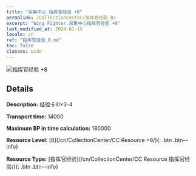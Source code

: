 ```yaml
---
title: "采集中心 指挥官经验 +8"
permalink: /CollectionCenter/指挥官经验_8/
excerpt: "Wing Fighter 采集中心指挥官经验 +8"
last_modified_at: 2024-01-15
locale: cn
ref: "指挥官经验_8.md"
toc: false
classes: wide
---
```



![指挥官经验 +8](/images/cc/CC_指挥官经验_5.png)

## Details

  **Description:** 经验卡III×3-4

  **Transport time:** 14000

  **Maximum BP in time calculation:** 180000

  **Resource Level:** [8](/cn/CollectionCenter/CC Resource +8/){: .btn .btn--info}

  **Resource Type:** [指挥官经验](/cn/CollectionCenter/CC Resource 指挥官经验/){: .btn .btn--info}

